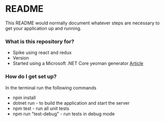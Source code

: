 # README #

This README would normally document whatever steps are necessary to get your application up and running.

### What is this repository for? ###

* Spike using react and redux
* Version
* Started using a Microsoft .NET Core yeoman generator [Article](https://blogs.msdn.microsoft.com/webdev/2017/02/14/building-single-page-applications-on-asp-net-core-with-javascriptservices/)

### How do I get set up? ###

In the terminal run the following commands
* npm install
* dotnet run - to build the application and start the server
* npm test - run all unit tests
* npm run "test-debug" - run tests in debug mode